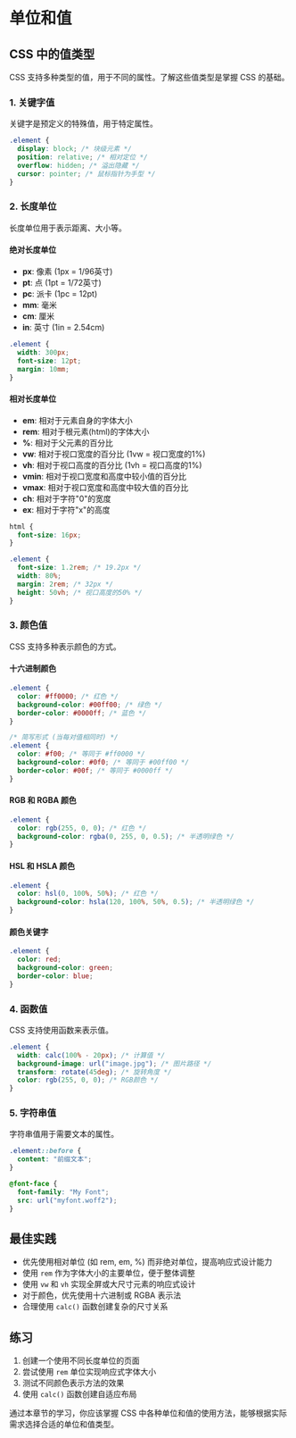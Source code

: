 # 单位和值

## CSS 中的值类型
CSS 支持多种类型的值，用于不同的属性。了解这些值类型是掌握 CSS 的基础。

### 1. 关键字值
关键字是预定义的特殊值，用于特定属性。

```css
.element {
  display: block; /* 块级元素 */
  position: relative; /* 相对定位 */
  overflow: hidden; /* 溢出隐藏 */
  cursor: pointer; /* 鼠标指针为手型 */
}
```

### 2. 长度单位
长度单位用于表示距离、大小等。

#### 绝对长度单位
- **px**: 像素 (1px = 1/96英寸)
- **pt**: 点 (1pt = 1/72英寸)
- **pc**: 派卡 (1pc = 12pt)
- **mm**: 毫米
- **cm**: 厘米
- **in**: 英寸 (1in = 2.54cm)

```css
.element {
  width: 300px;
  font-size: 12pt;
  margin: 10mm;
}
```

#### 相对长度单位
- **em**: 相对于元素自身的字体大小
- **rem**: 相对于根元素(html)的字体大小
- **%**: 相对于父元素的百分比
- **vw**: 相对于视口宽度的百分比 (1vw = 视口宽度的1%)
- **vh**: 相对于视口高度的百分比 (1vh = 视口高度的1%)
- **vmin**: 相对于视口宽度和高度中较小值的百分比
- **vmax**: 相对于视口宽度和高度中较大值的百分比
- **ch**: 相对于字符"0"的宽度
- **ex**: 相对于字符"x"的高度

```css
html {
  font-size: 16px;
}

.element {
  font-size: 1.2rem; /* 19.2px */
  width: 80%;
  margin: 2rem; /* 32px */
  height: 50vh; /* 视口高度的50% */
}
```

### 3. 颜色值
CSS 支持多种表示颜色的方式。

#### 十六进制颜色
```css
.element {
  color: #ff0000; /* 红色 */
  background-color: #00ff00; /* 绿色 */
  border-color: #0000ff; /* 蓝色 */
}

/* 简写形式 (当每对值相同时) */
.element {
  color: #f00; /* 等同于 #ff0000 */
  background-color: #0f0; /* 等同于 #00ff00 */
  border-color: #00f; /* 等同于 #0000ff */
}
```

#### RGB 和 RGBA 颜色
```css
.element {
  color: rgb(255, 0, 0); /* 红色 */
  background-color: rgba(0, 255, 0, 0.5); /* 半透明绿色 */
}
```

#### HSL 和 HSLA 颜色
```css
.element {
  color: hsl(0, 100%, 50%); /* 红色 */
  background-color: hsla(120, 100%, 50%, 0.5); /* 半透明绿色 */
}
```

#### 颜色关键字
```css
.element {
  color: red;
  background-color: green;
  border-color: blue;
}
```

### 4. 函数值
CSS 支持使用函数来表示值。

```css
.element {
  width: calc(100% - 20px); /* 计算值 */
  background-image: url("image.jpg"); /* 图片路径 */
  transform: rotate(45deg); /* 旋转角度 */
  color: rgb(255, 0, 0); /* RGB颜色 */
}
```

### 5. 字符串值
字符串值用于需要文本的属性。

```css
.element::before {
  content: "前缀文本";
}

@font-face {
  font-family: "My Font";
  src: url("myfont.woff2");
}
```

## 最佳实践
- 优先使用相对单位 (如 rem, em, %) 而非绝对单位，提高响应式设计能力
- 使用 `rem` 作为字体大小的主要单位，便于整体调整
- 使用 `vw` 和 `vh` 实现全屏或大尺寸元素的响应式设计
- 对于颜色，优先使用十六进制或 RGBA 表示法
- 合理使用 `calc()` 函数创建复杂的尺寸关系

## 练习
1. 创建一个使用不同长度单位的页面
2. 尝试使用 `rem` 单位实现响应式字体大小
3. 测试不同颜色表示方法的效果
4. 使用 `calc()` 函数创建自适应布局

通过本章节的学习，你应该掌握 CSS 中各种单位和值的使用方法，能够根据实际需求选择合适的单位和值类型。